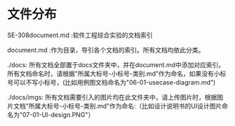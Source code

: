 # 文件分布

SE-308document.md :软件工程综合实验的文档索引

document.md :作为目录，导引各个文档的索引。所有文档均依此分类。

./docs: 所有文档全部置于docs文件夹中，并在document.md中添加对应索引。所有文档命名时，请根据"所属大标号-小标号-类别.md"作为命名，如果没有小标号可以不写小标号，(比如用例图文档命名为"06-01-usecase-diagram.md")

./docs/imgs: 所有文档需要引入的图片均在此文件夹中，请上传图片时，根据图片文档"所属大标号-小标号-类别.md"作为命名:（比如设计说明书的UI设计图片命名为"07-01-UI-design.PNG"）
